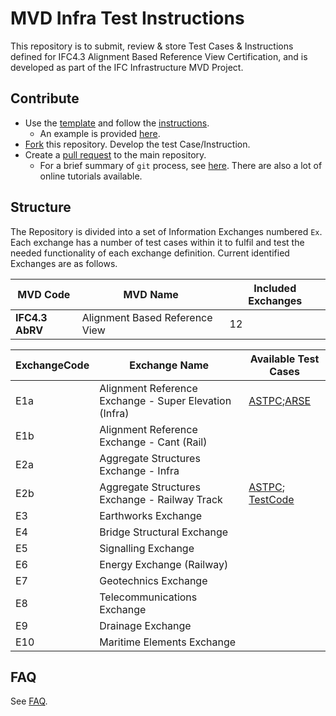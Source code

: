 # MVD Infra Test Instructions

This repository is to submit, review & store Test Cases & Instructions defined for IFC4.3 Alignment Based Reference View Certification, and is developed as part of the IFC Infrastructure MVD Project.

## Contribute
- Use the [template](./docs/test-instruction-template.md) and follow the [instructions](./docs/instructions.md).
    - An example is provided [here](./E2.1-Earthworks-Fill-01).
- [Fork](https://help.github.com/en/github/collaborating-with-issues-and-pull-requests/working-with-forks) this repository. 
Develop the test Case/Instruction. 
- Create a [pull request](https://help.github.com/en/github/collaborating-with-issues-and-pull-requests/creating-a-pull-request-from-a-fork) to the main repository.
    - For a brief summary of `git` process, see [here](https://github.com/tumcms/Open-Infra-Platform/blob/development/Documentation/markdown/GitProcess.md). There are also a lot of online tutorials available.

## Structure
The Repository is divided into a set of Information Exchanges numbered `Ex`. Each exchange has a number of test cases within it to fulfil and test the needed functionality of each exchange definition. Current identified Exchanges are as follows.

| MVD Code        | MVD Name                       | Included Exchanges |
|-----------------|--------------------------------|--------------------|
| **IFC4.3 AbRV** | Alignment Based Reference View | 12                 |

| ExchangeCode | Exchange Name                                          | Available Test Cases                         |
|--------------|--------------------------------------------------------|----------------------------------------------|
| E1a          | Alignment Reference Exchange - Super Elevation (Infra) | [ASTPC](./E2b1-ASTPC);[ARSE]()               |
| E1b          | Alignment Reference Exchange - Cant (Rail)             |                                              |
| E2a          | Aggregate Structures Exchange - Infra                  |                                              |
| E2b          | Aggregate Structures Exchange - Railway Track          | [ASTPC](./E2b1-ASTPC); [TestCode](link)      |
| E3           | Earthworks Exchange                                    |                                              |
| E4           | Bridge Structural Exchange                             |                                              |
| E5           | Signalling Exchange                                    |                                              |
| E6           | Energy Exchange (Railway)                              |                                              |
| E7           | Geotechnics Exchange                                   |                                              |
| E8           | Telecommunications Exchange                            |                                              |
| E9           | Drainage Exchange                                      |                                              |
| E10          | Maritime Elements Exchange                             |                                              |



## FAQ

See [FAQ](./docs/faq.md).
